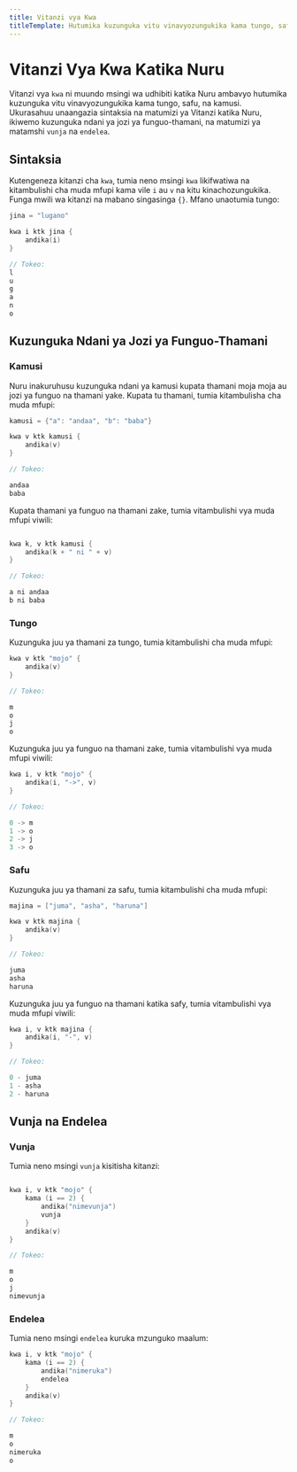 ```yaml
---
title: Vitanzi vya Kwa
titleTemplate: Hutumika kuzunguka vitu vinavyozungukika kama tungo, safu, na kamusi.
---
```


# Vitanzi Vya Kwa Katika Nuru

Vitanzi vya `kwa` ni muundo msingi wa udhibiti katika Nuru ambavyo hutumika kuzunguka vitu vinavyozungukika kama tungo, safu, na kamusi. Ukurasahuu unaangazia sintaksia na matumizi ya Vitanzi katika Nuru, ikiwemo kuzunguka ndani ya jozi ya funguo-thamani, na matumizi ya matamshi `vunja` na `endelea`.

## Sintaksia

Kutengeneza kitanzi cha `kwa`, tumia neno msingi `kwa` likifwatiwa na kitambulishi cha muda mfupi kama vile `i` au `v` na kitu kinachozungukika. Funga mwili wa kitanzi na mabano singasinga `{}`. Mfano unaotumia tungo:

```go
jina = "lugano"

kwa i ktk jina {
    andika(i)
}

// Tokeo:
l
u
g
a
n
o
```

## Kuzunguka Ndani ya Jozi ya Funguo-Thamani

### Kamusi

Nuru inakuruhusu kuzunguka ndani ya kamusi kupata thamani moja moja au jozi ya funguo na thamani yake. Kupata tu thamani, tumia kitambulisha cha muda mfupi:

```go
kamusi = {"a": "andaa", "b": "baba"}

kwa v ktk kamusi {
    andika(v)
}

// Tokeo:

andaa
baba
```

Kupata thamani ya funguo na thamani zake, tumia vitambulishi vya muda mfupi viwili:

```go

kwa k, v ktk kamusi {
    andika(k + " ni " + v)
}

// Tokeo:

a ni andaa
b ni baba
```

### Tungo

Kuzunguka juu ya thamani za tungo, tumia kitambulishi cha muda mfupi:

```go
kwa v ktk "mojo" {
    andika(v)
}

// Tokeo:

m
o
j
o
```

Kuzunguka juu ya funguo na thamani zake, tumia vitambulishi vya muda mfupi viwili:

```go
kwa i, v ktk "mojo" {
    andika(i, "->", v)
}

// Tokeo:

0 -> m
1 -> o
2 -> j
3 -> o
```

### Safu

Kuzunguka juu ya thamani za safu, tumia kitambulishi cha muda mfupi:

```go
majina = ["juma", "asha", "haruna"]

kwa v ktk majina {
    andika(v)
}

// Tokeo:

juma
asha
haruna
```

Kuzunguka juu ya funguo na thamani katika safy, tumia vitambulishi vya muda mfupi viwili:

```go
kwa i, v ktk majina {
    andika(i, "-", v)
}

// Tokeo:

0 - juma
1 - asha
2 - haruna
```

## Vunja na Endelea

### Vunja

Tumia neno msingi `vunja` kisitisha kitanzi:

```go

kwa i, v ktk "mojo" {
    kama (i == 2) {
        andika("nimevunja")
        vunja
    }
    andika(v)
}

// Tokeo:

m
o
j
nimevunja

```

### Endelea

Tumia neno msingi `endelea` kuruka mzunguko maalum:

```go
kwa i, v ktk "mojo" {
    kama (i == 2) {
        andika("nimeruka")
        endelea
    }
    andika(v)
}

// Tokeo:

m
o
nimeruka
o
```
